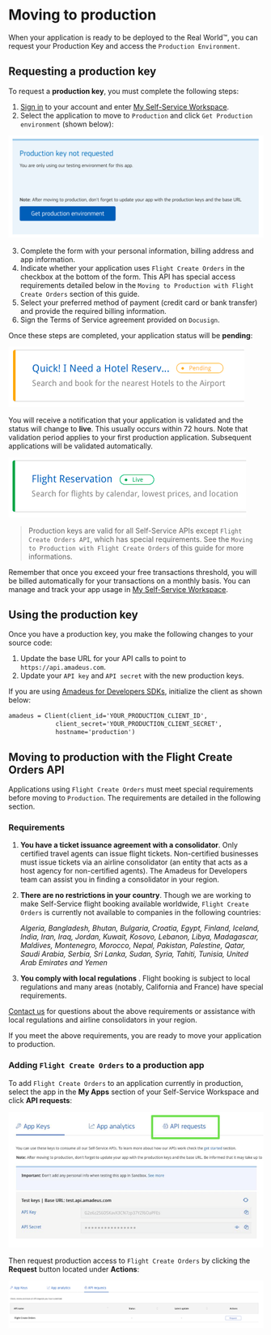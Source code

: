 # Moving to production

When your application is ready to be deployed to the Real World™, you can request your Production Key and access the `Production Environment`.

## Requesting a production key

To request a **production key**, you must complete the following steps:

1. [Sign in](https://developers.amadeus.com/login) to your account and enter [My Self-Service Workspace](https://developers.amadeus.com/my-apps).
2. Select the application to move to `Production` and click `Get Production environment` (shown below):

![request_prod](../images/request_production_key.png)

   3. Complete the form with your personal information, billing address and app information.
   4. Indicate whether your application uses `Flight Create Orders` in the checkbox at the bottom of the form. This API has special access requirements detailed below in the `Moving to Production with Flight Create Orders` section of this guide.
   5. Select your preferred method of payment \(credit card or bank transfer\) and provide the required billing information.
   6. Sign the Terms of Service agreement provided on `Docusign`. 


Once these steps are completed, your application status will be **pending**:

![pending](../images/app_pending.png)

You will receive a notification that your application is validated and the status will change to **live**. This usually occurs within 72 hours. Note that validation period applies to your first production application. Subsequent applications will be validated automatically.

![live](../images/app_live.png)

> Production keys are valid for all Self-Service APIs except `Flight Create Orders API`, which has special requirements. See the `Moving to Production with Flight Create Orders` of this guide for more informations.


Remember that once you exceed your free transactions threshold, you will be billed automatically for your transactions on a monthly basis. You can manage and track your app usage in [My Self-Service Workspace](https://developers.amadeus.com/my-apps).

## Using the production key

Once you have a production key, you make the following changes to your source code:

1. Update the base URL for your API calls to point to `https://api.amadeus.com`.
2. Update your `API key` and `API secret` with the new production keys.

If you are using [Amadeus for Developers SDKs](https://github.com/amadeus4dev), initialize the client as shown below:


    amadeus = Client(client_id='YOUR_PRODUCTION_CLIENT_ID',
                 client_secret='YOUR_PRODUCTION_CLIENT_SECRET',
                 hostname='production')


## Moving to production with the Flight Create Orders API
Applications using `Flight Create Orders` must meet special requirements before moving to `Production`. The requirements are detailed in the following section.

### Requirements

1. **You have a ticket issuance agreement with a consolidator**. Only certified
   travel agents can issue flight tickets. Non-certified businesses must issue
   tickets via an airline consolidator (an entity that acts as a host agency
   for non-certified agents). The Amadeus for Developers team can assist you in finding a consolidator in your region. 

2. **There are no restrictions in your country**. Though we are working to make Self-Service flight booking available worldwide, `Flight Create Orders` is currently not available to companies in the following countries: 

   *Algeria, Bangladesh, Bhutan, Bulgaria, Croatia, Egypt, Finland, Iceland, India,
Iran, Iraq, Jordan, Kuwait, Kosovo, Lebanon, Libya, Madagascar, Maldives,
Montenegro, Morocco, Nepal, Pakistan, Palestine, Qatar, Saudi Arabia, Serbia, Sri Lanka, Sudan, Syria, Tahiti, Tunisia, United Arab Emirates and
Yemen* 

3. **You comply with local regulations** . Flight booking is subject to local
   regulations and many areas (notably, California and France) have special
   requirements.

[Contact us](https://developers.amadeus.com/support/contact-us-self-service) for questions about the above requirements or assistance with local regulations and airline consolidators in your region.

If you meet the above requirements, you are ready to move your application 
to production. 


###  Adding `Flight Create Orders` to a production app

To add `Flight Create Orders` to an application currently in production, select the app in the **My Apps** section of your Self-Service Workspace and click **API requests**:

![request_prod_booking](../images/api_request.png)

Then request production access to `Flight Create Orders` by clicking the **Request** button located under **Actions**:

![request_prod_booking_list](../images/api_request_list.png)


